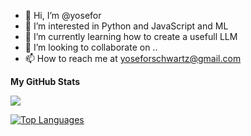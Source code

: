 - 👋 Hi, I’m @yosefor
- 👀 I’m interested in Python and JavaScript and ML
- 🌱 I’m currently learning how to create a usefull LLM
- 💞️ I’m looking to collaborate on ..
- 📫 How to reach me at yoseforschwartz@gmail.com

<b>My GitHub Stats</b>

<a href="http://www.github.com/yosefor"><img src="https://github-readme-streak-stats.herokuapp.com/?user=yosefor&stroke=ffffff&background=1c1917&ring=0891b2&fire=0891b2&currStreakNum=ffffff&currStreakLabel=0891b2&sideNums=ffffff&sideLabels=ffffff&dates=ffffff&hide_border=true" /></a>

<a href="https://github.com/yosefor" align="left"><img src="https://github-readme-stats.vercel.app/api/top-langs/?username=yosefor&langs_count=10&title_color=0891b2&text_color=ffffff&icon_color=0891b2&bg_color=1c1917&hide_border=true&locale=en&custom_title=Top%20%Languages" alt="Top Languages" /></a>

<!---
yosefor/yosefor is a ✨ special ✨ repository because its `README.md` (this file) appears on your GitHub profile.
You can click the Preview link to take a look at your changes.
--->
